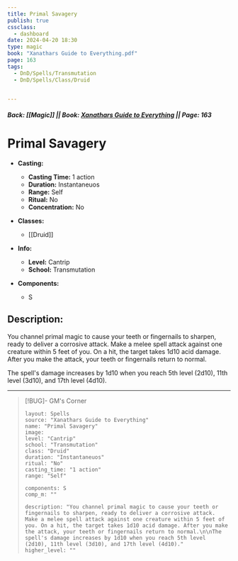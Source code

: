 ```yaml
---
title: Primal Savagery
publish: true
cssclass:
  - dashboard
date: 2024-04-20 18:30
type: magic
book: "Xanathars Guide to Everything.pdf"
page: 163
tags:
  - DnD/Spells/Transmutation
  - DnD/Spells/Class/Druid


---
```


##### Back: [[Magic]] || Book: [Xanathars Guide to Everything](https://drive.google.com/drive/folders/1O5bhpYizcIT5xxAoLOuzCRht_PVS7VSG?usp=sharing) || Page: 163

# Primal Savagery

- **Casting:**
    - **Casting Time:** 1 action
    - **Duration:** Instantaneuos
    - **Range:** Self
    - **Ritual:** No
    - **Concentration:** No
- **Classes:**
    - [[Druid]]

- **Info:**
    - **Level:** Cantrip
    - **School:** Transmutation
- **Components:**
    - S


## Description:
You channel primal magic to cause your teeth or fingernails to sharpen, ready to deliver a corrosive attack. Make a melee spell attack against one creature within 5 feet of you. On a hit, the target takes 1d10 acid damage. After you make the attack, your teeth or fingernails return to normal.

The spell's damage increases by 1d10 when you reach 5th level (2d10), 11th level (3d10), and 17th level (4d10).



---

> [!BUG]- GM's Corner
>
> ```statblock
> layout: Spells
> source: "Xanathars Guide to Everything"
> name: "Primal Savagery"
> image: 
> level: "Cantrip"
> school: "Transmutation"
> class: "Druid"
> duration: "Instantaneuos"
> ritual: "No"
> casting_time: "1 action"
> range: "Self"
>
> components: S
> comp_m: ""
>
> description: "You channel primal magic to cause your teeth or fingernails to sharpen, ready to deliver a corrosive attack. Make a melee spell attack against one creature within 5 feet of you. On a hit, the target takes 1d10 acid damage. After you make the attack, your teeth or fingernails return to normal.\n\nThe spell's damage increases by 1d10 when you reach 5th level (2d10), 11th level (3d10), and 17th level (4d10)."
> higher_level: ""
> ```
